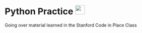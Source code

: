 # Python Practice <img src="https://img.icons8.com/color/344/python--v1.png" width="30px">

Going over material learned in the Stanford Code in Place Class
